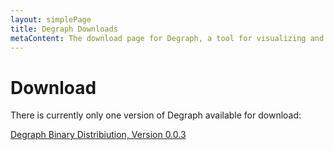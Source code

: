 ```yaml
---
layout: simplePage
title: Degraph Downloads
metaContent: The download page for Degraph, a tool for visualizing and testing package dependencies in JVM code.
---
```


# Download #

There is currently only one version of Degraph available for download:

[Degraph Binary Distribiution, Version 0.0.3](http://schauder.github.com/degraph/download/degraph-0.0.3.zip)